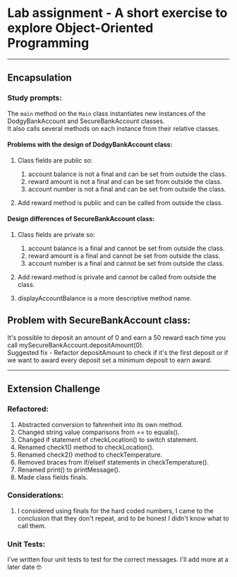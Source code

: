 # Lab assignment - A short exercise to explore Object-Oriented Programming

---

## Encapsulation

### Study prompts:

The `main` method on the `Main` class instantiates new instances of the DodgyBankAccount and SecureBankAccount classes.  
It also calls several methods on each instance from their relative classes.

#### Problems with the design of DodgyBankAccount class:

1. Class fields are public so:
    1. account balance is not a final and can be set from outside the class.
    2. reward amount is not a final and can be set from outside the class.
    3. account number is not a final and can be set from outside the class.

2. Add reward method is public and can be called from outside the class.

#### Design differences of SecureBankAccount class:

1. Class fields are private so:
    1. account balance is a final and cannot be set from outside the class.
    2. reward amount is a final and cannot be set from outside the class.
    3. account number is a final and cannot be set from outside the class.

2. Add reward method is private and cannot be called from outside the class.

3. displayAccountBalance is a more descriptive method name.

## Problem with SecureBankAccount class:

It's possible to deposit an amount of 0 and earn a 50 reward each time you call mySecureBankAccount.depositAmount(0).  
Suggested fix - Refactor depositAmount to check if it's the first deposit or if we want to award every deposit set a minimum deposit to earn award.  

---
## Extension Challenge

### Refactored:  
1. Abstracted conversion to fahrenheit into its own method.  
2. Changed string value comparisons from == to equals().  
3. Changed if statement of checkLocation() to switch statement.  
4. Renamed check1() method to checkLocation().  
5. Renamed check2() method to checkTemperature.
6. Removed braces from if/elseif statements in checkTemperature().  
7. Renamed print() to printMessage().  
8. Made class fields finals.  

### Considerations:
1. I considered using finals for the hard coded numbers, I came to the conclusion that they don't repeat, and to be honest I didn't know what to call them.  

### Unit Tests:
I've written four unit tests to test for the correct messages.
I'll add more at a later date 🤓


